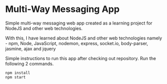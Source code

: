 # Multi-Way Messaging App

Simple multi-way messaging web app created as a learning project for NodeJS and other web technologies.

With this, I have learned about NodeJS and other web technologies namely - npm, Node, JavaScript, nodemon, express, socket.io, body-parser, jasmine, ajax and jquery

Simple instructions to run this app after checking out repository.
Run the following 2 commands.
```
npm install
npm start
```
